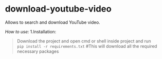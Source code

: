 # download-youtube-video
Allows to search and download YouTube video.

*How to use:*
1.Installation:  
  >Download the project and open cmd or shell inside project and run 
  >`pip install -r requirements.txt` #This will download all the required necessary packages
